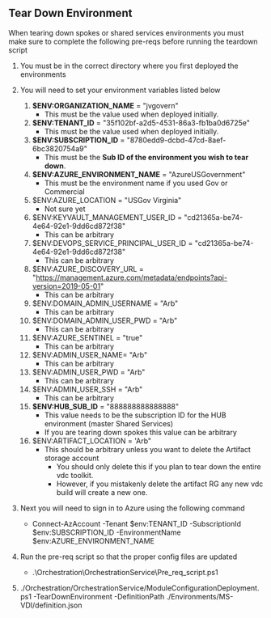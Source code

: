## Tear Down Environment
When tearing down spokes or shared services environments you must make sure to complete the following pre-reqs before running the teardown script

1. You must be in the correct directory where you first deployed the environments
2. You will need to set your environment variables listed below
    1. **$ENV:ORGANIZATION_NAME** = "jvgovern"
        - This must be the value used when deployed initially. 
    2. **$ENV:TENANT_ID** = "35f102bf-a2d5-4531-86a3-fb1ba0d6725e"
        - This must be the value used when deployed initially. 
    3. **$ENV:SUBSCRIPTION_ID** = "8780edd9-dcbd-47cd-8aef-6bc3820754a9"
        - This must be the **Sub ID of the environment you wish to tear down**.
    4. **$ENV:AZURE_ENVIRONMENT_NAME** = "AzureUSGovernment"
        - This must be the environment name if you used Gov or Commercial 
    5. $ENV:AZURE_LOCATION = "USGov Virginia"
        - Not sure yet
    6. $ENV:KEYVAULT_MANAGEMENT_USER_ID  = "cd21365a-be74-4e64-92e1-9dd6cd872f38"
        - This can be arbitrary 
    7. $ENV:DEVOPS_SERVICE_PRINCIPAL_USER_ID = "cd21365a-be74-4e64-92e1-9dd6cd872f38"
        - This can be arbitrary
    8. $ENV:AZURE_DISCOVERY_URL = "https://management.azure.com/metadata/endpoints?api-version=2019-05-01"
        - This can be arbitrary 
    9. $ENV:DOMAIN_ADMIN_USERNAME = "Arb"
        - This can be arbitrary
    10. $ENV:DOMAIN_ADMIN_USER_PWD = "Arb"
        - This can be arbitrary
    11. $ENV:AZURE_SENTINEL = "true"
        - This can be arbitrary
    12. $ENV:ADMIN_USER_NAME= "Arb"
        - This can be arbitrary
    13. $ENV:ADMIN_USER_PWD = "Arb"
        - This can be arbitrary
    14. $ENV:ADMIN_USER_SSH = "Arb"
        - This can be arbitrary
    15. **$ENV:HUB_SUB_ID** = "888888888888888"
        - This value needs to be the subscription ID for the HUB environment (master Shared Services)
        - If you are tearing down spokes this value can be arbitrary
    16. $ENV:ARTIFACT_LOCATION = 'Arb"
        - This should be arbitrary unless you want to delete the Artifact storage account
            - You should only delete this if you plan to tear down the entire vdc toolkit.
            - However, if you mistakenly delete the artifact RG any new vdc build will create a new one.

3. Next you will need to sign in to Azure using the following command
    - Connect-AzAccount -Tenant $env:TENANT_ID -SubscriptionId $env:SUBSCRIPTION_ID -EnvironmentName $env:AZURE_ENVIRONMENT_NAME
4. Run the pre-req script so that the proper config files are updated
    - .\Orchestration\OrchestrationService\Pre_req_script.ps1
5. ./Orchestration/OrchestrationService/ModuleConfigurationDeployment.ps1 -TearDownEnvironment -DefinitionPath ./Environments/MS-VDI/definition.json
